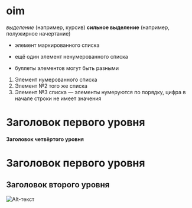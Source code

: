 oim
===
 *выделение* (например, курсив)
 **сильное выделение** (например, полужирное начертание)
 
 * элемент маркированного списка
 - ещё один элемент ненумерованного списка
 + буллеты элементов могут быть разными
 
 1. Элемент нумерованного списка
 2. Элемент №2 того же списка
 9. Элемент №3 списка — элементы нумеруются по порядку, цифра в начале строки не имеет значения
 
# Заголовок первого уровня
#### Заголовок четвёртого уровня

Заголовок первого уровня
========================

Заголовок второго уровня
------------------------

![Alt-текст](http://yabs.yandex.ru/resource/l9U5KBcg8erBQUGQTaO13A.png "Заголовок изображения")
